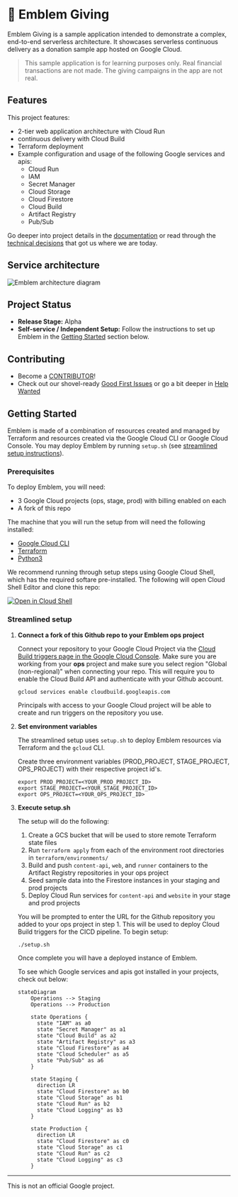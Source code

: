 # 💠 Emblem Giving

Emblem Giving is a sample application intended to demonstrate a complex, end-to-end serverless architecture. It showcases serverless continuous delivery as a donation sample app hosted on Google Cloud.
> This sample application is for learning purposes only. Real financial transactions are not made. The giving campaigns in the app are not real.

## Features

This project features:
  * 2-tier web application architecture with Cloud Run
  * continuous delivery with Cloud Build
  * Terraform deployment
  * Example configuration and usage of the following Google services and apis:
    * Cloud Run
    * IAM
    * Secret Manager
    * Cloud Storage
    * Cloud Firestore
    * Cloud Build
    * Artifact Registry
    * Pub/Sub

Go deeper into project details in the [documentation](./docs) or read through the [technical decisions](docs/decisions/README.md) that got us where we are today.

## Service architecture

![Emblem architecture diagram](./docs/images/emblem-simplified.png)

## Project Status

* **Release Stage:** Alpha
* **Self-service / Independent Setup:** Follow the instructions to set up Emblem in the [Getting Started](#getting-started) section below. 

## Contributing

* Become a [CONTRIBUTOR](./CONTRIBUTING.md)!
* Check out our shovel-ready [Good First Issues](https://github.com/GoogleCloudPlatform/emblem/issues?q=is%3Aissue+is%3Aopen+sort%3Aupdated-desc+label%3A%22good+first+issue%22) or go a bit deeper in [Help Wanted](https://github.com/GoogleCloudPlatform/emblem/issues?q=is%3Aissue+is%3Aopen+sort%3Aupdated-desc+label%3A%22help+wanted%22)

## Getting Started

Emblem is made of a combination of resources created and managed by Terraform and resources created via the Google Cloud CLI or Google Cloud Console. You may deploy Emblem by running `setup.sh` (see [streamlined setup instructions](#streamlined-setup)). 

### Prerequisites

To deploy Emblem, you will need:
  * 3 Google Cloud projects (ops, stage, prod) with billing enabled on each
  * A fork of this repo

The machine that you will run the setup from will need the following installed:
  * [Google Cloud CLI](https://cloud.google.com/sdk/docs/install)
  * [Terraform](https://developer.hashicorp.com/terraform/tutorials/gcp-get-started/install-cli)
  * [Python3](https://www.python.org/downloads)

We recommend running through setup steps using Google Cloud Shell, which has the required softare pre-installed. The following will open Cloud Shell Editor and clone this repo:

 [![Open in Cloud Shell](https://gstatic.com/cloudssh/images/open-btn.svg)](https://ssh.cloud.google.com/cloudshell/editor?cloudshell_git_repo=https%3A%2F%2Fgithub.com%2FGoogleCloudPlatform%2Femblem&cloudshell_tutorial=docs%2Ftutorials%2Fsetup-walkthrough.md)

### Streamlined setup

1. **Connect a fork of this Github repo to your Emblem ops project**
   
   Connect your repository to your Google Cloud Project via the [Cloud Build triggers page in the Google Cloud Console](https://console.cloud.google.com/cloud-build/triggers/connect). Make sure you are working from your **ops** project and make sure you select region "Global (non-regional)" when connecting your repo. This will require you to enable the Cloud Build API and authenticate with your Github account.

   ```
   gcloud services enable cloudbuild.googleapis.com
   ```

   Principals with access to your Google Cloud project will be able to create and run triggers on the repository you use.

1. **Set environment variables** 

   The streamlined setup uses `setup.sh` to deploy Emblem resources via Terraform and the `gcloud` CLI.

   Create three environment variables (PROD_PROJECT, STAGE_PROJECT, OPS_PROJECT) with their respective project id's.
   
   ```
   export PROD_PROJECT=<YOUR_PROD_PROJECT_ID>
   export STAGE_PROJECT=<YOUR_STAGE_PROJECT_ID>
   export OPS_PROJECT=<YOUR_OPS_PROJECT_ID>
   ```

1. **Execute setup.sh**

   The setup will do the following:

   1. Create a GCS bucket that will be used to store remote Terraform state files
   1. Run `terraform apply` from each of the environment root directories in `terraform/environments/`
   1. Build and push `content-api`, `web`, and `runner` containers to the Artifact Registry repositories in your ops project
   1. Seed sample data into the Firestore instances in your staging and prod projects
   1. Deploy Cloud Run services for `content-api` and `website` in your stage and prod projects
 
   You will be prompted to enter the URL for the Github repository you added to your ops project in step 1. This will be used to deploy Cloud Build triggers for the CICD pipeline. To begin setup:
   ```
   ./setup.sh
   ```

   Once complete you will have a deployed instance of Emblem.

   To see which Google services and apis got installed in your projects, check out below:

   ```mermaid
   stateDiagram
       Operations --> Staging
       Operations --> Production

       state Operations {
         state "IAM" as a0
         state "Secret Manager" as a1
         state "Cloud Build" as a2
         state "Artifact Registry" as a3
         state "Cloud Firestore" as a4
         state "Cloud Scheduler" as a5
         state "Pub/Sub" as a6
       }

       state Staging {
         direction LR
         state "Cloud Firestore" as b0
         state "Cloud Storage" as b1
         state "Cloud Run" as b2
         state "Cloud Logging" as b3
       }

       state Production {
         direction LR
         state "Cloud Firestore" as c0
         state "Cloud Storage" as c1
         state "Cloud Run" as c2
         state "Cloud Logging" as c3
       }
   ```
---

This is not an official Google project.
